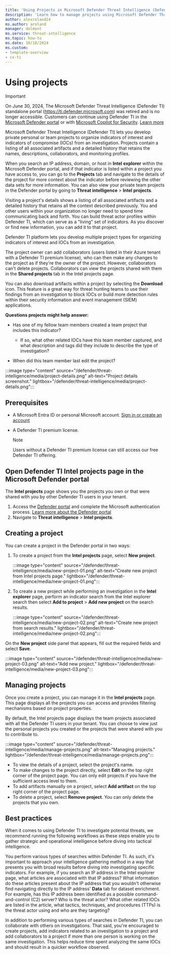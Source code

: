 ```yaml
--- 
title: 'Using Projects in Microsoft Defender Threat Intelligence (Defender TI)'
description: 'Learn how to manage projects using Microsoft Defender Threat Intelligence (Defender TI).'
author: alexroland24
ms.author: aroland
manager: dolmont
ms.service: threat-intelligence 
ms.topic: how-to 
ms.date: 10/18/2024
ms.custom: 
- template-overview
- cx-ti
---
```


# Using projects

>[!IMPORTANT] 
> On June 30, 2024, The Microsoft Defender Threat Intelligence (Defender TI) standalone portal (https://ti.defender.microsoft.com) was retired and is no longer accessible. Customers can continue using Defender TI in the [Microsoft Defender portal](https://aka.ms/mdti-intel-explorer) or with [Microsoft Copilot for Security](security-copilot-and-defender-threat-intelligence.md). [Learn more](https://aka.ms/mdti-standaloneportal)

Microsoft Defender Threat Intelligence (Defender TI)  lets you develop private personal or team projects to organize indicators of interest and indicators of compromise (IOCs) from an investigation. Projects contain a listing of all associated artifacts and a detailed history that retains the names, descriptions, collaborators, and monitoring profiles.

When you search an IP address, domain, or host in **Intel explorer** within the Microsoft Defender portal, and if that indicator is listed within a project you have access to, you can go to the **Projects** tab and navigate to the details of the project for more context about the indicator before reviewing the other data sets for more information. You can also view your private team projects in the Defender portal by going to **Threat intelligence** > **Intel projects**.

Visiting a project's details shows a listing of all associated artifacts and a detailed history that retains all the context described previously. You and other users within your organization no longer need to spend time communicating back and forth. You can build threat actor profiles within Defender TI, which can serve as a "living" set of indicators. As you discover or find new information, you can add it to that project.

Defender TI platform lets you develop multiple project types for organizing indicators of interest and IOCs from an investigation.

The project owner can add collaborators (users listed in their Azure tenant with a Defender TI premium license), who can then make any changes to the project as if they're the owner of the project. However, collaborators can't delete projects. Collaborators can view the projects shared with them in the **Shared projects** tab in the Intel projects page.

You can also download artifacts within a project by selecting the **Download** icon. This feature is a great way for threat hunting teams to use their findings from an investigation to block IOCs or build more detection rules within their security information and event management (SIEM) applications.

**Questions projects might help answer:**

- Has one of my fellow team members created a team project that includes this indicator?

   - If so, what other related IOCs have this team member captured, and what description and tags did they include to describe the type of investigation?

- When did this team member last edit the project?

:::image type="content" source="/defender/threat-intelligence/media/project-details.png" alt-text="Project details screenshot." lightbox="/defender/threat-intelligence/media/project-details.png":::

## Prerequisites

- A Microsoft Entra ID or personal Microsoft account. [Sign in or create an account](https://signup.microsoft.com/)
- A Defender TI premium license.

    > [!NOTE]
    > Users without a Defender TI premium license can still access our free Defender TI offering.


## Open Defender TI Intel projects page in the Microsoft Defender portal

The **Intel projects** page shows you the projects you own or that were shared with you by other Defender TI users in your tenant. 

1. Access the [Defender portal](https://security.microsoft.com/) and complete the Microsoft authentication process. [Learn more about the Defender portal](/defender-xdr/microsoft-365-defender-portal)
2. Navigate to **Threat intelligence** > **Intel projects**. 

## Creating a project

You can create a project in the Defender portal in two ways: 

1. To create a project from the **Intel projects** page, select **New project**.

    :::image type="content" source="/defender/threat-intelligence/media/new-project-01.png" alt-text="Create new project from Intel projects page." lightbox="/defender/threat-intelligence/media/new-project-01.png":::

2. To create a new project while performing an investigation in the **Intel explorer** page, perform an indicator search from the Intel explorer search then select **Add to project** > **Add new project** on the search results.

     :::image type="content" source="/defender/threat-intelligence/media/new-project-02.png" alt-text="Create new project from search results." lightbox="/defender/threat-intelligence/media/new-project-02.png":::

On the **New project** side panel that appears, fill out the required fields and select **Save**.

:::image type="content" source="/defender/threat-intelligence/media/new-project-03.png" alt-text="Add new project." lightbox="/defender/threat-intelligence/media/new-project-03.png":::

## Managing projects

Once you create a project, you can manage it in the **Intel projects** page. This page displays all the projects you can access and provides filtering mechanisms based on project properties. 

By default, the Intel projects page displays the team projects associated with all the Defender TI users in your tenant. You can choose to view just the personal projects you created or the projects that were shared with you to contribute to.

:::image type="content" source="/defender/threat-intelligence/media/manage-projects.png" alt-text="Managing projects." lightbox="/defender/threat-intelligence/media/manage-projects.png":::

- To view the details of a project, select the project's name. 
- To make changes to the project directly, select **Edit** on the top right corner of the project page. You can only edit projects if you have the sufficient access level to them. 
- To add artifacts manually on a project, select **Add artifact** on the top right corner of the project page.
- To delete a project, select **Remove project**. You can only delete the projects that you own.

## Best practices

When it comes to using Defender TI to investigate potential threats, we recommend running the following workflows as these steps enable you to gather strategic and operational intelligence before diving into tactical intelligence.

You perform various types of searches within Defender TI. As such, it's important to approach your intelligence gathering method in a way that presents you with broad results before diving into investigating specific indicators. For example, if you search an IP address in the Intel explorer page, what articles are associated with that IP address? What information do these articles present about the IP address that you wouldn't otherwise find navigating directly to the IP address' **Data** tab for dataset enrichment. For example, has this IP address been identified as a possible command-and-control (C2) server? Who is the threat actor? What other related IOCs are listed in the article, what tactics, techniques, and procedures (TTPs) is the threat actor using and who are they targeting?

In addition to performing various types of searches in Defender TI, you can collaborate with others on investigations. That said, you're encouraged to create projects, add indicators related to an investigation to a project and add collaborators to a project if more than one person is working on the same investigation. This helps reduce time spent analyzing the same IOCs and should result in a quicker workflow observed.